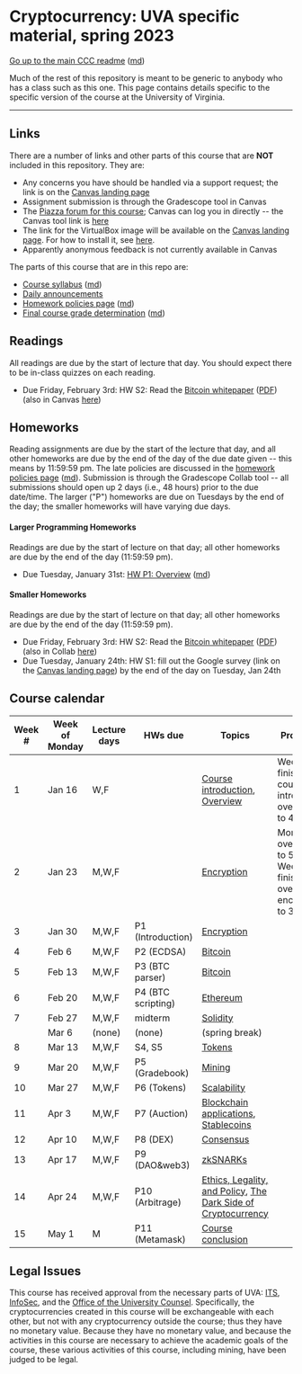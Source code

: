 Cryptocurrency: UVA specific material, spring 2023
==================================================

[Go up to the main CCC readme](../readme.html) ([md](../readme.md))

Much of the rest of this repository is meant to be generic to anybody who has a class such as this one. This page contains details specific to the specific version of the course at the University of Virginia.

------------------------------------------------------------

Links
-----

There are a number of links and other parts of this course that are **NOT** included in this repository.  They are:

- Any concerns you have should be handled via a support request; the link is on the [Canvas landing page][1]
- Assignment submission is through the Gradescope tool in Canvas
- The [Piazza forum for this course](https://piazza.com/class/lcp7o2dt3sb4w8); Canvas can log you in directly -- the Canvas tool link is [here](https://canvas.its.virginia.edu/courses/59096/external_tools/21)
- The link for the VirtualBox image will be available on the [Canvas landing page][1].  For how to install it, see  [here](https://uva-cs.github.io/pdr/tutorials/01-intro-unix/virtual-box.html).
- Apparently anonymous feedback is not currently available in Canvas

<!-- no longer available in canvas:

- ~~[Email list archive](https://collab.its.virginia.edu/portal/directtool/23262987-1288-4c6d-912f-c1b031973f44/), which is a Collab tool~~
- ~~[Anonymous feedback](https://collab.its.virginia.edu/portal/directtool/b166e2b1-f967-4df0-8e7e-1b25f58a30e2/), which is a Collab tool~~

-->    

The parts of this course that are in this repo are:

- [Course syllabus](syllabus.html) ([md](syllabus.md))
- [Daily announcements](daily-announcements.html#/)
- [Homework policies page](hw-policies.html) ([md](hw-policies.md))
- [Final course grade determination](grades.html) ([md](grades.md))


Readings
--------

<!-- All scholarly articles (such as from the ACM digital library) can be obtained from free from any UVA wireless network.  Some of them you will *NOT* be able to get it for free from your home Internet provider such as Comcast (unless you live in a UVA dorm, of course) without using a UVA VPN.  -->

All readings are due by the start of lecture that day.  You should expect there to be in-class quizzes on each reading.

- Due Friday, February 3rd: HW S2: Read the [Bitcoin whitepaper](https://bitcoinwhitepaper.co/) ([PDF](https://bitcoinwhitepaper.co/bitcoin.pdf)) (also in Canvas [here](https://canvas.its.virginia.edu/files/981134/download?download_frd=1))

<!--

- Due Wed, 9/28: HW S3: read (some of) the [Ethereum whitepaper](https://ethereum.org/en/whitepaper/) ([PDF](https://blockchainlab.com/pdf/Ethereum_white_paper-a_next_generation_smart_contract_and_decentralized_application_platform-vitalik-buterin.pdf)) (also in Collab [here](https://collab.its.virginia.edu/access/content/group/e9ad2fbb-faca-414b-9df1-6f9019e765e9/ethereum-whitepaper.pdf))
    - You can skip (or quickly browse) the first 3 sub-parts of the 'History' section ('Bitcoin', 'Mining', and 'Merkle Trees'); also skip the 'references and further reading' section at the end; what's left is 24 pages in the PDF to read

-->

Homeworks
---------

Reading assignments are due by the start of the lecture that day, and all other homeworks are due by the end of the day of the due date given -- this means by 11:59:59 pm.  The late policies are discussed in the [homework policies page](hw-policies.html) ([md](hw-policies.md)).  Submission is through the Gradescope Collab tool -- all submissions should open up 2 days (i.e., 48 hours) prior to the due date/time.  The larger ("P") homeworks are due on Tuesdays by the end of the day; the smaller homeworks will have varying due days.


#### Larger Programming Homeworks

Readings are due by the start of lecture on that day; all other homeworks are due by the end of the day (11:59:59 pm).

- Due Tuesday, January 31st: [HW P1: Overview](../hws/intro/index.html) ([md](../hws/intro/index.md))

<!-- 

- Due Tue, 11/22 by midnight: [P11: MetaMask](../hws/metamask/index.html) ([md](../hws/metamask/index.md))
- [P10: Arbitrage trading](../hws/arbitrage/index.html) ([md](../hws/arbitrage/index.md))
 - Due Tue, ~~11/15~~ (now 11/29) by midnight: [P9: DAO & web3](../hws/daoweb3/index.html) ([md](../hws/daoweb3/index.md))
- Due Wed, 11/9 by midnight: [P8: DEX](../hws/dex/index.html) ([md](../hws/dex/index.md))
- Due Tue, 11/1 by midnight: [P7: dApp Auction](../hws/auction/index.html) ([md](../hws/auction/index.md))
- Due Tue, 10/25, by midnight: [HW P6: dApp Tokens](../hws/tokens/index.html) ([md](../hws/tokens/index.md))
- Due Tue, 10/18, by midnight: [HW P5: dApp Gradebook](../hws/gradebook/index.html) ([md](../hws/gradebook/index.md))
- Due Tue, 9/27, by midnight: [HW P4: Bitcoin scripting](../hws/btcscript/index.html) ([md](../hws/btcscript/index.md))
- Due Tue, 9/20, by midnight: [HW P3: BTC parser](../hws/btcparser/index.html) ([md](../hws/btcparser/index.md))
- Due Tue, 9/27, by midnight: [HW P4: BTC scripting](../hws/btcscript/index.html) ([md](../hws/btcscript/index.md))
- Due Tue, 9/20, by midnight: [HW P3: BTC parser](../hws/btcparser/index.html) ([md](../hws/btcparser/index.md))
- Due Tue, 9/13, by midnight: [HW P2: ECDSA](../hws/ecdsa/index.html) ([md](../hws/ecdsa/index.md))

-->

#### Smaller Homeworks

Readings are due by the start of lecture on that day; all other homeworks are due by the end of the day (11:59:59 pm).

- Due Friday, February 3rd: HW S2: Read the [Bitcoin whitepaper](https://bitcoinwhitepaper.co/) ([PDF](https://bitcoinwhitepaper.co/bitcoin.pdf)) (also in Collab [here](https://collab.its.virginia.edu/access/content/group/e9ad2fbb-faca-414b-9df1-6f9019e765e9/bitcoin-whitepaper.pdf))
- Due Tuesday, January 24th: HW S1: fill out the Google survey (link on the [Canvas landing page][1]) by the end of the day on Tuesday, Jan 24th

<!--

- Due Fri, 10/7: [HW S5: dApp Introduction](../hws/dappintro/index.html) ([md](../hws/dappintro/index.md))
- Due Fri, 9/30, by midnight: [HW S4: Connecting to the Private Ethereum Blockchain](../hws/ethprivate/index.html) ([md](../hws/ethprivate/index.md)); see the [Canvas landing page][1] for the necessary information
- Due Wed, 9/28: HW S3: Read (some of the) [Ethereum whitepaper](https://ethereum.org/en/whitepaper/) ([PDF](https://blockchainlab.com/pdf/Ethereum_white_paper-a_next_generation_smart_contract_and_decentralized_application_platform-vitalik-buterin.pdf)) (also in Collab [here](https://collab.its.virginia.edu/access/content/group/e9ad2fbb-faca-414b-9df1-6f9019e765e9/ethereum-whitepaper.pdf)); see above (in the Reading section) for what you can skip
- Due Wed, 9/7: HW S2: Read the [Bitcoin whitepaper](https://bitcoinwhitepaper.co/) ([PDF](https://bitcoinwhitepaper.co/bitcoin.pdf)) (also in Collab [here](https://collab.its.virginia.edu/access/content/group/e9ad2fbb-faca-414b-9df1-6f9019e765e9/bitcoin-whitepaper.pdf))
- Due Tue, 8/30: HW S1: complete the course introduction Google survey (link in Collab)

-->


Course calendar
---------------

| Week # | Week of Monday | Lecture days | HWs due | Topics | Progress |
|----|----|----|----|----|----|
| 1 | Jan 16 | W,F |  | [Course introduction](introduction.html#/), [Overview](../slides/overview.html#/) | Wed: finished course intro; Fri: overview to 4.11 |
| 2 | Jan 23 | M,W,F |  | [Encryption](../slides/encryption.html#/) | Mon: overview to 5.17; Wed: finished overview, encryption to 3.15 |
| 3 | Jan 30 | M,W,F | P1 (Introduction) | [Encryption](../slides/encryption.html#/) | |
| 4 | Feb 6 | M,W,F | P2 (ECDSA) | [Bitcoin](../slides/bitcoin.html#/) | |
| 5 | Feb 13 | M,W,F | P3 (BTC parser) | [Bitcoin](../slides/bitcoin.html#/) | |
| 6 | Feb 20 | M,W,F | P4 (BTC scripting) | [Ethereum](../slides/ethereum.html#/) | |
| 7 | Feb 27 | M,W,F | midterm | [Solidity](../slides/solidity.html#/) | |
|   | Mar 6 | (none) | (none) | (spring break)  | |
| 8 | Mar 13 | M,W,F | S4, S5 | [Tokens](../slides/tokens.html#/) | |
| 9 | Mar 20 | M,W,F | P5 (Gradebook) | [Mining](../slides/mining.html#/) | |
| 10 | Mar 27 | M,W,F | P6 (Tokens) | [Scalability](../slides/scalability.html#/) | |
| 11 | Apr 3 | M,W,F | P7 (Auction) | [Blockchain applications](../slides/applications.html#/), [Stablecoins](../slides/stablecoins.html#/) | |
| 12 | Apr 10 | M,W,F | P8 (DEX) | [Consensus](../slides/consensus.html#/) | |
| 13 | Apr 17 | M,W,F | P9 (DAO&web3) | [zkSNARKs](../slides/zksnarks.html#/) | |
| 14 | Apr 24 | M,W,F | P10 (Arbitrage) | [Ethics, Legality, and Policy](../slides/ethics-legal-policy.html#/), [The Dark Side of Cryptocurrency](../slides/darkside.html#/)  | |
| 15 | May 1 | M | P11 (Metamask) | [Course conclusion](../slides/conclusion.html#/) | |


## Legal Issues

This course has received approval from the necessary parts of UVA: [ITS](https://virginia.service-now.com/its/), [InfoSec](https://security.virginia.edu/), and the [Office of the University Counsel](https://universitycounsel.virginia.edu/).  Specifically, the cryptocurrencies created in this course will be exchangeable with each other, but not with any cryptocurrency outside the course; thus they have no monetary value.  Because they have no monetary value, and because the activities in this course are necessary to achieve the academic goals of the course, these various activities of this course, including mining, have been judged to be legal.


[1]: https://canvas.its.virginia.edu/courses/59096
